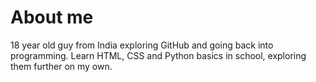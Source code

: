 # About me

18 year old guy from India exploring GitHub and going back into programming.
Learn HTML, CSS and Python basics in school, exploring them further on my own.
